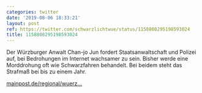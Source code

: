 ```yaml
---
categories: twitter
date: '2019-08-06 18:33:21'
layout: post
ref: https://twitter.com/schwarzlichtwue/status/1158808295198593024
title: 1158808295198593024
---
```

Der Würzburger Anwalt Chan-jo Jun fordert Staatsanwaltschaft und Polizei auf, bei Bedrohungen im Internet wachsamer zu sein. Bisher werde eine Morddrohung oft wie Schwarzfahren behandelt. Bei beidem steht das Strafmaß bei bis zu einem Jahr.

[mainpost.de/regional/wuerz…](https://www.mainpost.de/regional/wuerzburg/Experte-Jun-Justiz-muss-mehr-fuer-bedrohte-Politiker-tun;art735,10290873) 